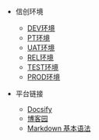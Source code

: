 <!-- _navbar.md -->

* 信创环境
  * [DEV环境](envs/dev) 
  * [PT环境](envs/pt) 
  * [UAT环境](envs/uat) 
  * [REL环境](envs/rel) 
  * [TEST环境](envs/test) 
  * [PROD环境](envs/prod) 


* 平台链接
  * [Docsify](https://docsify.js.org/#/)
  * [博客园](https://www.cnblogs.com/)
  * [Markdown 基本语法](https://markdown.com.cn/basic-syntax/)

